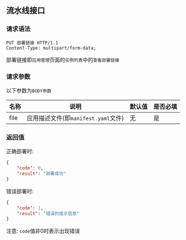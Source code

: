 ## 流水线接口

### 请求语法
```
PUT 部署链接 HTTP/1.1
Content-Type: multipart/form-data; 
```

部署链接即`应用管理`页面的`实例列表`中的`查看部署链接`

### 请求参数

以下参数为`BODY参数`

|名称|说明|默认值|是否必填|
|---|---|---|---|
|file|应用描述文件(即`manifest.yaml`文件)|无|是|


### 返回值

正确部署时:
```json
{
    "code": 0,
    "result": "部署成功"
}
```

错误部署时:
```json
{
    "code": 1,
    "result": "错误的提示信息"
}
```

注意: `code`值非0时表示出现错误